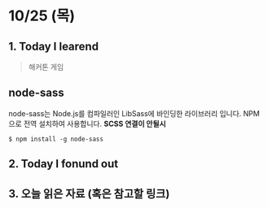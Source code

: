 # 10/25 (목)

## 1. Today I learend

> 해커톤 게임 

## node-sass
node-sass는 Node.js를 컴파일러인 LibSass에 바인딩한 라이브러리 입니다.
NPM으로 전역 설치하여 사용합니다.
**SCSS 연결이 안될시**
```
$ npm install -g node-sass
```

## 2. Today I fonund out


## 3. 오늘 읽은 자료 (혹은 참고할 링크)
